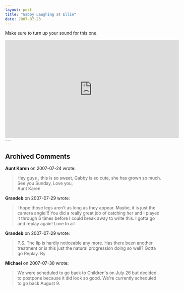 ```yaml
---
layout: post
title: "Gabby Laughing at Ellie"
date: 2007-07-23
---
```


Make sure to turn up your sound for this one.<br/>
<iframe width="560" height="315" src="https://www.youtube.com/embed/xrt3WcLdbZ0" frameborder="0" allowfullscreen></iframe>
---

## Archived Comments

**Aunt Karen** on 2007-07-24 wrote:

>   Hey guys , this is so sweet, Gabby is so cute, she has grown so much.  See you Sunday, Love you,<br>                Aunt Karen

**Grandeb** on 2007-07-29 wrote:

> I hope those legs aren't as long as they appear.  Maybe, it is just the camera angle!!!  You did a really great job of catching her and I played it through 6 times before I could break away to write this.  I gotta go and replay again!  Love to all

**Grandeb** on 2007-07-29 wrote:

> P.S.  The lip is hardly noticeable any more.  Has there been another treatment or is this just the natural progression doing so well?  Gotta go Replay.  By

**Michael** on 2007-07-30 wrote:

> We were scheduled to go back to Children's on July 26 but decided to postpone because it did look so good.  We're currently scheduled to go back August 9.

